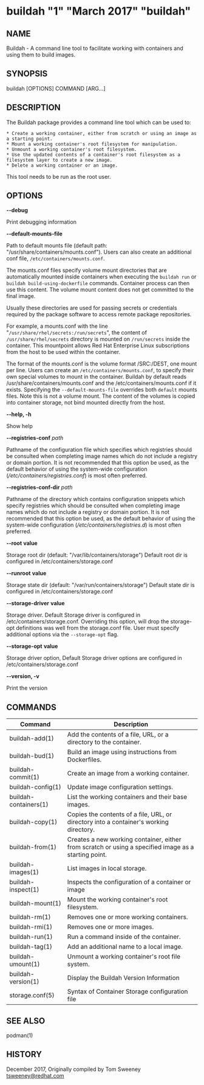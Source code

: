 # buildah "1" "March 2017" "buildah"

## NAME
Buildah - A command line tool to facilitate working with containers and using them to build images.

## SYNOPSIS
buildah [OPTIONS] COMMAND [ARG...]


## DESCRIPTION
The Buildah package provides a command line tool which can be used to:

    * Create a working container, either from scratch or using an image as a starting point.
    * Mount a working container's root filesystem for manipulation.
    * Unmount a working container's root filesystem.
    * Use the updated contents of a container's root filesystem as a filesystem layer to create a new image.
    * Delete a working container or an image.

This tool needs to be run as the root user.

## OPTIONS

**--debug**

Print debugging information

**--default-mounts-file**

Path to default mounts file (default path: "/usr/share/containers/mounts.conf").  Users can also create an additional conf file, `/etc/containers/mounts.conf`.

The mounts.conf files specify volume mount directories that are automatically mounted inside containers when executing the `buildah run` or `buildah build-using-dockerfile` commands.  Container process can then use this content.  The volume mount content does not get committed to the final image.

Usually these directories are used for passing secrets or credentials required by the package software to access remote package repositories.

For example, a mounts.conf with the line "`/usr/share/rhel/secrets:/run/secrets`", the content of `/usr/share/rhel/secrets` directory is mounted on `/run/secrets` inside the container.  This mountpoint allows Red Hat Enterprise Linux subscriptions from the host to be used within the container.

The format of the mounts.conf is the volume format /SRC:/DEST, one mount per line.
Users can create an `/etc/containers/mounts.conf`, to specify their
own special volumes to mount in the container. Buildah by default reads /usr/share/containers/mounts.conf and the /etc/containers/mounts.conf
if it exists. Specifying the `--default-mounts-file` overrides both `default` mounts files.
Note this is not a volume mount. The content of the volumes is copied into container storage, not
bind mounted directly from the host.

**--help, -h**

Show help

**--registries-conf** *path*

Pathname of the configuration file which specifies which registries should be
consulted when completing image names which do not include a registry or domain
portion.  It is not recommended that this option be used, as the default
behavior of using the system-wide configuration
(*/etc/containers/registries.conf*) is most often preferred.

**--registries-conf-dir** *path*

Pathname of the directory which contains configuration snippets which specify
registries which should be consulted when completing image names which do not
include a registry or domain portion.  It is not recommended that this option
be used, as the default behavior of using the system-wide configuration
(*/etc/containers/registries.d*) is most often preferred.

**--root** **value**

Storage root dir (default: "/var/lib/containers/storage")
Default root dir is configured in /etc/containers/storage.conf

**--runroot** **value**

Storage state dir (default: "/var/run/containers/storage")
Default state dir is configured in /etc/containers/storage.conf

**--storage-driver** **value**

Storage driver.  Default Storage driver is configured in /etc/containers/storage.conf.  Overriding
this option, will drop the storage-opt definitions was well from the storage.conf file.  User must
specify additional options via the `--storage-opt` flag.

**--storage-opt** **value**

Storage driver option, Default Storage driver options are configured in /etc/containers/storage.conf

**--version, -v**

Print the version


## COMMANDS

| Command               | Description                                                                                          |
| --------------------- | ---------------------------------------------------                                                  |
| buildah-add(1)        | Add the contents of a file, URL, or a directory to the container.                                    |
| buildah-bud(1)        | Build an image using instructions from Dockerfiles.                                                  |
| buildah-commit(1)     | Create an image from a working container.                                                            |
| buildah-config(1)     | Update image configuration settings.                                                                 |
| buildah-containers(1) | List the working containers and their base images.                                                   |
| buildah-copy(1)       | Copies the contents of a file, URL, or directory into a container's working directory.               |
| buildah-from(1)       | Creates a new working container, either from scratch or using a specified image as a starting point. |
| buildah-images(1)     | List images in local storage.                                                                        |
| buildah-inspect(1)    | Inspects the configuration of a container or image                                                   |
| buildah-mount(1)      | Mount the working container's root filesystem.                                                       |
| buildah-rm(1)         | Removes one or more working containers.                                                              |
| buildah-rmi(1)        | Removes one or more images.                                                                          |
| buildah-run(1)        | Run a command inside of the container.                                                               |
| buildah-tag(1)        | Add an additional name to a local image.                                                             |
| buildah-umount(1)     | Unmount a working container's root file system.                                                      |
| buildah-version(1)    | Display the Buildah Version Information                                    |
| storage.conf(5) | Syntax of Container Storage configuration file |


## SEE ALSO
podman(1)

## HISTORY
December 2017, Originally compiled by Tom Sweeney <tsweeney@redhat.com>
